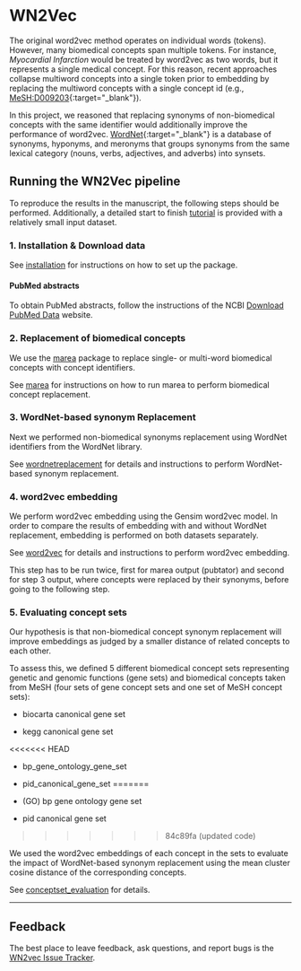 # WN2Vec

The original word2vec method operates on individual words (tokens). However, many biomedical concepts span multiple tokens.
For instance, *Myocardial Infarction* would be treated by word2vec as two words, but it represents a single medical concept. For this reason, recent approaches collapse multiword concepts into a single token prior to
embedding by replacing the multiword concepts with a single concept id (e.g., [MeSH:D009203](https://meshb.nlm.nih.gov/record/ui?ui=D009203){:target="_blank"}).

In this project, we reasoned that replacing synonyms of non-biomedical concepts with the same identifier would additionally improve the performance of word2vec. [WordNet](https://wordnet.princeton.edu/){:target="_blank"} is a database of synonyms, hyponyms, and meronyms that
groups synonyms from the same lexical category (nouns, verbs, adjectives, and adverbs) into synsets.

## Running the WN2Vec pipeline

To reproduce the results in the manuscript, the following steps should be performed. Additionally,
a detailed start to finish [tutorial](tutorial.md) is provided
with a relatively small input dataset.

### 1. Installation & Download data

See [installation](install.md) for instructions on how to set up the package.

#### PubMed abstracts

To obtain PubMed abstracts, follow the instructions of the NCBI <a href="https://pubmed.ncbi.nlm.nih.gov/download/" target="_blank">Download PubMed Data</a> website.


### 2. Replacement of biomedical concepts

We use the <a href="https://github.com/TheJacksonLaboratory/marea" target="_blank">marea</a> package to replace single- or multi-word biomedical concepts with concept identifiers.


See [marea](marea.md) for instructions on how to run marea to perform biomedical concept replacement.

### 3. WordNet-based synonym Replacement

Next we performed non-biomedical synonyms replacement using WordNet identifiers from the WordNet library.

See [wordnetreplacement](wordnetreplacement.md) for details and instructions to perform WordNet-based synonym replacement.

### 4. word2vec embedding

We perform word2vec embedding using the Gensim word2vec model. In order to compare the results of embedding with and without WordNet replacement, embedding is performed on both datasets separately.

See [word2vec](word2vec.md) for details and instructions to perform word2vec embedding.

This step has to be run twice, first for marea output (pubtator) and second for step 3 output, where concepts were replaced by their synonyms, before going to the following step.

### 5. Evaluating concept sets

Our hypothesis is that non-biomedical concept synonym replacement will improve embeddings as judged by a smaller distance of related
concepts to each other.

To assess this, we defined 5 different biomedical concept sets representing genetic and genomic functions (gene sets) and biomedical concepts taken from MeSH  (four  sets of gene concept sets and one set of MeSH concept sets):

- biocarta canonical gene set

- kegg canonical gene set

<<<<<<< HEAD
- bp_gene_ontology_gene_set

- pid_canonical_gene_set
=======
- (GO) bp gene ontology gene set 

- pid canonical gene set 
>>>>>>> 84c89fa (updated code)


We used the word2vec embeddings of each concept in the sets to evaluate the impact of WordNet-based synonym replacement using the mean cluster cosine distance of the corresponding concepts.

See [conceptset_evaluation](conceptset_evaluation.md) for details.

---

## Feedback

The best place to leave feedback, ask questions, and report bugs is the <a href="https://github.com/TheJacksonLaboratory/wn2vec/issues" target="_blank">WN2vec Issue Tracker</a>.
